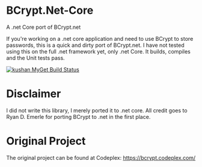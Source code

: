 # BCrypt.Net-Core
A .net Core port of BCrypt.net

If you're working on a .net core application and need to use BCrypt to store passwords, this is a quick and dirty port of BCrypt.net.
I have not tested using this on the full .net framework yet, only .net Core. It builds, compiles and the Unit tests pass. 

[![kushan MyGet Build Status](https://www.myget.org/BuildSource/Badge/kushan?identifier=ebbdc384-57ab-4131-ac19-599d355302ce)](https://www.myget.org/)

# Disclaimer
I did not write this library, I merely ported it to .net core. All credit goes to Ryan D. Emerle for porting BCrypt to .net in the first place.

# Original Project
The original project can be found at Codeplex: https://bcrypt.codeplex.com/
